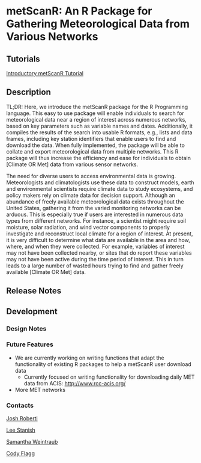 # metScanR: An R Package for Gathering Meteorological Data from Various Networks

## Tutorials

[Introductory metScanR Tutorial](https://cflagg.github.io/metScanR/tutorials/intro.html)

## Description

TL;DR: Here, we introduce the metScanR package for the R Programming language. This easy to use package will enable individuals to search for meteorological data near a region of interest across numerous networks, based on key parameters such as variable names and dates. Additionally, it compiles the results of the search into usable R formats, e.g., lists and data frames, including key station identifiers that enable users to find and download the data. When fully implemented, the package will be able to collate and export meteorological data from multiple networks. This R package will thus increase the efficiency and ease for individuals to obtain [Climate OR Met]  data from various sensor networks.    

The need for diverse users to access environmental data is growing. Meteorologists and climatologists use these data to construct models, earth and environmental scientists require climate data to study ecosystems, and policy makers rely on climate data for decision support. Although an abundance of freely available meteorological data exists throughout the United States, gathering it from the varied monitoring networks can be arduous. This is especially true if users are interested in numerous data types from different networks. For instance, a scientist might require soil moisture, solar radiation, and wind vector components to properly investigate and reconstruct local climate for a region of interest. At present, it is very difficult to determine what data are available in the area and how, where, and when they were collected. For example, variables of interest may not have been collected nearby, or sites that do report these variables may not have been active during the time period of interest. This in turn leads to a large number of wasted hours trying to find and gather freely available [Climate OR Met] data.

## Release Notes

## Development 

### Design Notes

### Future Features

* We are currently working on writing functions that adapt the functionality of existing R packages to help a metScanR user download data
	* Currently focused on writing functionality for downloading daily MET data from ACIS: http://www.rcc-acis.org/
* More MET networks


### Contacts

[Josh Roberti](jroberti@BattelleEcology.org)

[Lee Stanish](lstanish@BattelleEcology.org)

[Samantha Weintraub](sweintraub@BattelleEcology.org)

[Cody Flagg](cflagg@BattelleEcology.org)